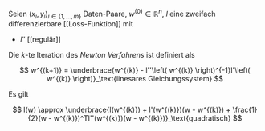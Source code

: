 Seien $(x_i, y_i)_{i \in \{ 1, \dots, m \}}$ Daten-Paare, $w^{(0)} \in \mathbb{R}^n$, $l$ eine zweifach differenzierbare [[Loss-Funktion]] mit
- $l''$ [[regulär]]

Die $k$-te Iteration des *Newton Verfahrens* ist definiert als

$$
	w^{(k+1)} = \underbrace{w^{(k)} - l''\left( w^{(k)} \right)^{-1}l'\left( w^{(k)} \right)}_\text{linesares Gleichungssystem}
$$

Es gilt

$$
	l(w) \approx \underbrace{l(w^{(k)}) + l'(w^{(k)})(w - w^{(k)}) + \frac{1}{2}(w - w^{(k)})^Tl''(w^{(k)})(w - w^{(k)})}_\text{quadratisch}
$$